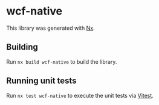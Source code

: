 # wcf-native

This library was generated with [Nx](https://nx.dev).

## Building

Run `nx build wcf-native` to build the library.

## Running unit tests

Run `nx test wcf-native` to execute the unit tests via [Vitest](https://vitest.dev/).
